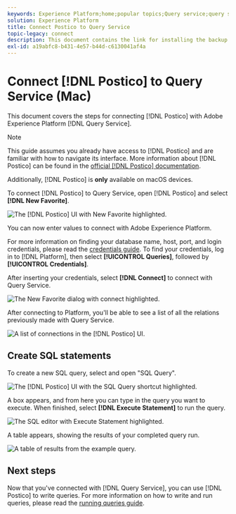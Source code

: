 ```yaml
---
keywords: Experience Platform;home;popular topics;Query service;query service;postico;Postico;connect to query service;
solution: Experience Platform
title: Connect Postico to Query Service
topic-legacy: connect
description: This document contains the link for installing the backup client Postico for Adobe Experience Platform Query Service.
exl-id: a19abfc8-b431-4e57-b44d-c6130041af4a
---
```

# Connect [!DNL Postico] to Query Service (Mac)

This document covers the steps for connecting [!DNL Postico] with Adobe Experience Platform [!DNL Query Service].

>[!NOTE]
>
> This guide assumes you already have access to [!DNL Postico] and are familiar with how to navigate its interface. More information about [!DNL Postico] can be found in the [official [!DNL Postico] documentation](https://eggerapps.at/postico/docs).
> 
> Additionally, [!DNL Postico] is **only** available on macOS devices.

To connect [!DNL Postico] to Query Service, open [!DNL Postico] and select **[!DNL New Favorite]**.

![The [!DNL Postico] UI with New Favorite highlighted.](../images/clients/postico/open-postico.png)

You can now enter values to connect with Adobe Experience Platform. 

For more information on finding your database name, host, port, and login credentials, please read the [credentials guide](../ui/credentials.md). To find your credentials, log in to [!DNL Platform], then select **[!UICONTROL Queries]**, followed by **[!UICONTROL Credentials]**.

After inserting your credentials, select **[!DNL Connect]** to connect with Query Service.

![The New Favorite dialog with connect highlighted.](../images/clients/postico/authentication-details.png)

After connecting to Platform, you'll be able to see a list of all the relations previously made with Query Service.

![A list of connections in the [!DNL Postico] UI.](../images/clients/postico/show-queries.png)

## Create SQL statements

To create a new SQL query, select and open "SQL Query".

![The [!DNL Postico] UI with the SQL Query shortcut highlighted.](../images/clients/postico/create-query.png)

A box appears, and from here you can type in the query you want to execute. When finished, select **[!DNL Execute Statement]** to run the query.

![The SQL editor with Execute Statement highlighted.](../images/clients/postico/run-statement.png)

A table appears, showing the results of your completed query run.

![A table of results from the example query.](../images/clients/postico/query-results.png)

## Next steps

Now that you've connected with [!DNL Query Service], you can use [!DNL Postico] to write queries. For more information on how to write and run queries, please read the [running queries guide](../best-practices/writing-queries.md).
